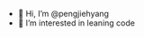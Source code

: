 - 👋 Hi, I’m @pengjiehyang
- 👀 I’m interested in leaning code

<!---
pengjiehyang/pengjiehyang is a ✨ special ✨ repository because its `README.md` (this file) appears on your GitHub profile.
You can click the Preview link to take a look at your changes.
--->
